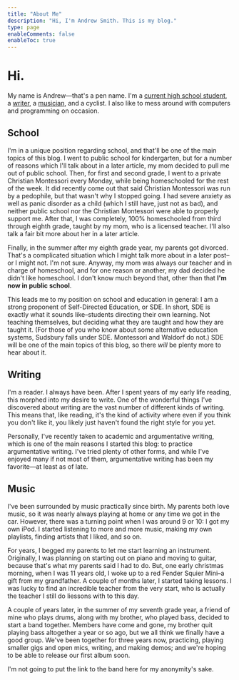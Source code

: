 ```yaml
---
title: "About Me"
description: "Hi, I'm Andrew Smith. This is my blog."
type: page
enableComments: false
enableToc: true
---
```


# Hi. 

My name is Andrew—that's a pen name. I'm a [current high school student](#school), a [writer](#writing), a [musician](#music), and a cyclist. I also like to mess around with computers and programming on occasion.

## School

I'm in a unique position regarding school, and that'll be one of the main topics of this blog. I went to public school for kindergarten, but for a number of reasons which I'll talk about in a later article, my mom decided to pull me out of public school. Then, for first and second grade, I went to a private Christian Montessori every Monday, while being homeschooled for the rest of the week. It did recently come out that said Christian Montessori was run by a pedophile, but that wasn't why I stopped going. I had severe anxiety as well as panic disorder as a child (which I still have, just not as bad), and neither public school nor the Christian Montessori were able to properly support me. After that, I was completely, 100% homeschooled from third through eighth grade, taught by my mom, who is a licensed teacher. I'll also talk a fair bit more about her in a later article.

Finally, in the summer after my eighth grade year, my parents got divorced. That's a complicated situation which I might talk more about in a later post–or I might not. I'm not sure. Anyway, my mom was always our teacher and in charge of homeschool, and for one reason or another, my dad decided he didn't like homeschool. I don't know much beyond that, other than that **I'm now in public school**.

This leads me to my position on school and education in general: I am a strong proponent of Self-Directed Education, or SDE. In short, SDE is exactly what it sounds like–students directing their own learning. Not teaching themselves, but deciding what they are taught and how they are taught it. (For those of you who know about some alternative education systems, Sudsbury falls under SDE. Montessori and Waldorf do not.) SDE will be one of the main topics of this blog, so there *will* be plenty more to hear about it.

## Writing

I'm a reader. I always have been. After I spent years of my early life reading, this morphed into my desire to write. One of the wonderful things I've discovered about writing are the vast number of different kinds of writing. This means that, like reading, it's the kind of activity where even if you think you don't like it, you likely just haven't found the right style for you yet.

Personally, I've recently taken to academic and argumentative writing, which is one of the main reasons I started this blog: to practice argumentative writing. I've tried plenty of other forms, and while I've enjoyed many if not most of them, argumentative writing has been my favorite—at least as of late.

## Music

I've been surrounded by music practically since birth. My parents both love music, so it was nearly always playing at home or any time we got in the car. However, there was a turning point when I was around 9 or 10: I got my own iPod. I started listening to more and more music, making my own playlists, finding artists that I liked, and so on. 

For years, I begged my parents to let me start learning an instrument. Originally, I was planning on starting out on piano and moving to guitar, because that's what my parents said I had to do. But, one early christmas morning, when I was 11 years old, I woke up to a red Fender Squier Mini–a gift from my grandfather. A couple of months later, I started taking lessons. I was lucky to find an incredible teacher from the very start, who is actually the teacher I still do liessons with to this day.

A couple of years later, in the summer of my seventh grade year, a friend of mine who plays drums, along with my brother, who played bass, decided to start a band together. Members have come and gone, my brother quit playing bass altogether a year or so ago, but we all think we finally have a good group. We've been together for three years now, practicing, playing smaller gigs and open mics, writing, and making demos; and we're hoping to be able to release our first album soon.

I'm not going to put the link to the band here for my anonymity's sake.
